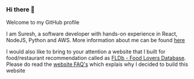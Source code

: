 ### Hi there 👋

Welcome to my GitHub profile

I am Suresh, a software developer with hands-on experience in React, NodeJS, Python and AWS. More information about me can be found [here](https://mr-skr.github.io/)

I would also like to bring to your attention a website that I built for food/restaurant recommendation called as [FLDb - Food Lovers Database](https://fl-db.in). Please do read the [website FAQ's](https://fl-db.in/about) which explais why I decided to build this website
